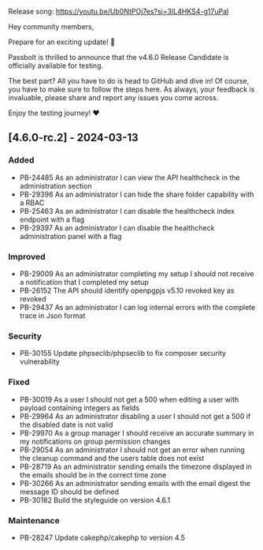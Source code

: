 Release song: https://youtu.be/Ub0NtPOj7es?si=3IL4HKS4-g17uPal

Hey community members,

Prepare for an exciting update! 🥁

Passbolt is thrilled to announce that the v4.6.0 Release Candidate is officially available for testing.

The best part? All you have to do is head to GitHub and dive in! Of course, you have to make sure to follow the steps here. As always, your feedback is invaluable, please share and report any issues you come across.

Enjoy the testing journey! ♥️

## [4.6.0-rc.2] - 2024-03-13
### Added
- PB-24485 As an administrator I can view the API healthcheck in the administration section
- PB-29396 As an administrator I can hide the share folder capability with a RBAC
- PB-25463 As an administrator I can disable the healthcheck index endpoint with a flag
- PB-29397 As an administrator I can disable the healthcheck administration panel with a flag

### Improved
- PB-29009 As an administrator completing my setup I should not receive a notification that I completed my setup
- PB-26152 The API should identify openpgpjs v5.10 revoked key as revoked
- PB-29437 As an administrator I can log internal errors with the complete trace in Json format

### Security
- PB-30155 Update phpseclib/phpseclib to fix composer security vulnerability

### Fixed
- PB-30019 As a user I should not get a 500 when editing a user with payload containing integers as fields
- PB-29964 As an administrator disabling a user I should not get a 500 if the disabled date is not valid
- PB-29970 As a group manager I should receive an accurate summary in my notifications on group permission changes
- PB-29054 As an administrator I should not get an error when running the cleanup command and the users table does not exist
- PB-28719 As an administrator sending emails the timezone displayed in the emails should be in the correct time zone
- PB-30266 As an administrator sending emails with the email digest the message ID should be defined
- PB-30182 Build the styleguide on version 4.6.1

### Maintenance
- PB-28247 Update cakephp/cakephp to version 4.5

